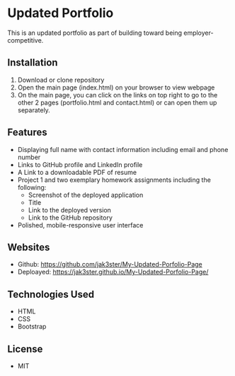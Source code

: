 # Updated Portfolio

This is an updated portfolio as part of building toward being employer-competitive.

## Installation

1. Download or clone repository
2. Open the main page (index.html) on your browser to view webpage
3. On the main page, you can click on the links on top right to go to the other 2 pages (portfolio.html and contact.html) or can open them up separately.

## Features

* Displaying full name with contact information including email and phone number
* Links to GitHub profile and LinkedIn profile
* A Link to a downloadable PDF of resume
* Project 1 and two exemplary homework assignments including the following:
  * Screenshot of the deployed application
  * Title
  * Link to the deployed version
  * Link to the GitHub repository
* Polished, mobile-responsive user interface

## Websites

* Github: <https://github.com/jak3ster/My-Updated-Porfolio-Page>
* Deploayed: <https://jak3ster.github.io/My-Updated-Porfolio-Page/>

## Technologies Used

* HTML
* CSS
* Bootstrap

## License

* MIT
